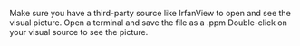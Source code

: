 Make sure you have a third-party source like IrfanView to open and see the visual picture.
Open a terminal and save the file as a .ppm
Double-click on your visual source to see the picture.

